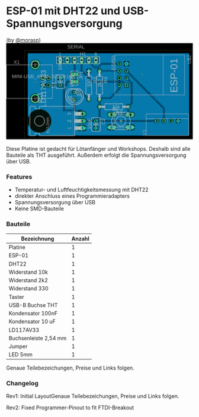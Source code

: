 # ESP-01 mit DHT22 und USB-Spannungsversorgung
(by [@morasp](https://github.com/morasp))
![Vorläufige Platine](https://github.com/Freifunk-IoT/hardware/raw/master/esp8266/enviroment/esp01_DHT22_USB/platine.png)

Diese Platine ist gedacht für Lötanfänger und Workshops. Deshalb sind alle Bauteile als THT ausgeführt. Außerdem erfolgt die Spannungsversorgung über USB.

### Features

- Temperatur- und Luftfeuchtigkeitsmessung mit DHT22
- direkter Anschluss eines Programmieradapters
- Spannungsversorgung über USB
- Keine SMD-Bauteile

### Bauteile
| Bezeichnung | Anzahl |
|-------------|--------|
| Platine | 1|
| ESP-01 | 1|
| DHT22 | 1 |
| Widerstand 10k | 1 |
| Widerstand 2k2 | 1 |
| Widerstand 330 | 1 |
| Taster | 1 |
| USB-B Buchse  THT | 1 |
| Kondensator 100nF | 1 |
| Kondensator 10 uF | 1 |
| LD117AV33 | 1 |
| Buchsenleiste 2,54 mm | 1 |
| Jumper | 1 |
| LED 5mm | 1 |

Genaue Teilebezeichungen, Preise und Links folgen.


### Changelog
Rev1:
Initial LayoutGenaue Teilebezeichungen, Preise und Links folgen.

Rev2:
Fixed Programmer-Pinout to fit FTDI-Breakout
